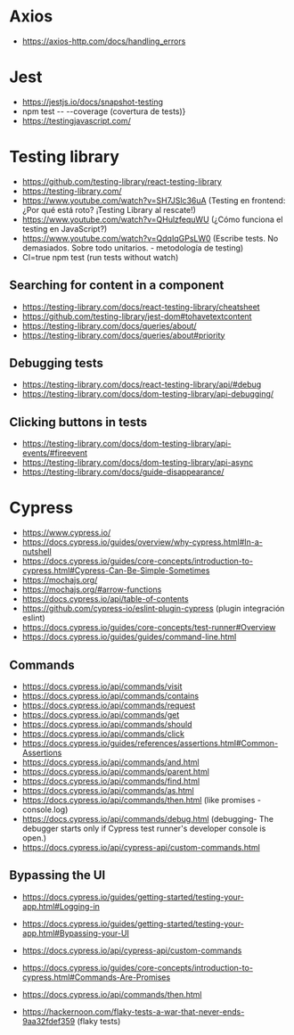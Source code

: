 # Axios
- https://axios-http.com/docs/handling_errors
# Jest
- https://jestjs.io/docs/snapshot-testing
- npm test -- --coverage (covertura de tests)}
- https://testingjavascript.com/

# Testing library
- https://github.com/testing-library/react-testing-library
- https://testing-library.com/
- https://www.youtube.com/watch?v=SH7JSlc36uA (Testing en frontend: ¿Por qué está roto? ¡Testing Library al rescate!)
- https://www.youtube.com/watch?v=QHulzfequWU (¿Cómo funciona el testing en JavaScript?)
- https://www.youtube.com/watch?v=QdqIqGPsLW0 (Escribe tests. No demasiados. Sobre todo unitarios. - metodología de testing)
- CI=true npm test (run tests without watch)
## Searching for content in a component
- https://testing-library.com/docs/react-testing-library/cheatsheet
- https://github.com/testing-library/jest-dom#tohavetextcontent
- https://testing-library.com/docs/queries/about/
- https://testing-library.com/docs/queries/about#priority
## Debugging tests
- https://testing-library.com/docs/react-testing-library/api/#debug
- https://testing-library.com/docs/dom-testing-library/api-debugging/
## Clicking buttons in tests
- https://testing-library.com/docs/dom-testing-library/api-events/#fireevent
- https://testing-library.com/docs/dom-testing-library/api-async
- https://testing-library.com/docs/guide-disappearance/

# Cypress
- https://www.cypress.io/
- https://docs.cypress.io/guides/overview/why-cypress.html#In-a-nutshell
- https://docs.cypress.io/guides/core-concepts/introduction-to-cypress.html#Cypress-Can-Be-Simple-Sometimes
- https://mochajs.org/
- https://mochajs.org/#arrow-functions
- https://docs.cypress.io/api/table-of-contents
- https://github.com/cypress-io/eslint-plugin-cypress (plugin integración eslint)
- https://docs.cypress.io/guides/core-concepts/test-runner#Overview
- https://docs.cypress.io/guides/guides/command-line.html
## Commands
- https://docs.cypress.io/api/commands/visit
- https://docs.cypress.io/api/commands/contains
- https://docs.cypress.io/api/commands/request
- https://docs.cypress.io/api/commands/get
- https://docs.cypress.io/api/commands/should
- https://docs.cypress.io/api/commands/click
- https://docs.cypress.io/guides/references/assertions.html#Common-Assertions
- https://docs.cypress.io/api/commands/and.html
- https://docs.cypress.io/api/commands/parent.html
- https://docs.cypress.io/api/commands/find.html
- https://docs.cypress.io/api/commands/as.html
- https://docs.cypress.io/api/commands/then.html (like promises - console.log)
- https://docs.cypress.io/api/commands/debug.html (debugging- The debugger starts only if Cypress test runner's developer console is open.)
- https://docs.cypress.io/api/cypress-api/custom-commands.html
## Bypassing the UI
- https://docs.cypress.io/guides/getting-started/testing-your-app.html#Logging-in
- https://docs.cypress.io/guides/getting-started/testing-your-app.html#Bypassing-your-UI
- https://docs.cypress.io/api/cypress-api/custom-commands
- https://docs.cypress.io/guides/core-concepts/introduction-to-cypress.html#Commands-Are-Promises
- https://docs.cypress.io/api/commands/then.html

- https://hackernoon.com/flaky-tests-a-war-that-never-ends-9aa32fdef359 (flaky tests)